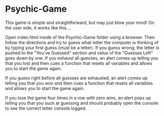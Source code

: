# Psychic-Game

This game is simple and straightforward, but may just blow your mind! On the user side, it works like this....

Open index.html inside of the Psychic-Game folder using a browser. Then follow the directions and try to guess what letter the computer is thinking of by typing your first guess (must be a letter). If you guess wrong, the letter is pushed to the "You've Guessed" section and value of the "Guesses Left" goes down by one. If you exhaust all guesses, an alert comes up telling you that you lost and then cues a function that resets all variables and allows you to start the game again. 

If you guess right before all guesses are exhausted, an alert comes up telling you that you won and then cues a function that resets all variables and allows you to start the game again. 

If you lose the game four times in a row with zero wins, an alert pops up telling you that you suck at guessing and should probably open the console to see the correct letter console logged.